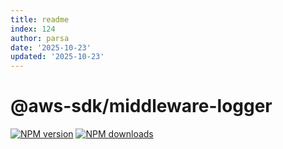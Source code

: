 ```yaml
---
title: readme
index: 124
author: parsa
date: '2025-10-23'
updated: '2025-10-23'
---
```

# @aws-sdk/middleware-logger

[![NPM version](https://img.shields.io/npm/v/@aws-sdk/middleware-logger/latest.svg)](https://www.npmjs.com/package/@aws-sdk/middleware-logger)
[![NPM downloads](https://img.shields.io/npm/dm/@aws-sdk/middleware-logger.svg)](https://www.npmjs.com/package/@aws-sdk/middleware-logger)
